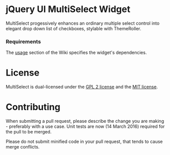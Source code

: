 # jQuery UI MultiSelect Widget

MultiSelect progessively enhances an ordinary multiple select control into elegant drop down list of checkboxes, stylable with ThemeRoller.

### Requirements
The [usage](https://github.com/ehynds/jquery-ui-multiselect-widget/wiki/Usage) section of the Wiki specifies the widget's dependencies.

# License

MultiSelect is dual-licensed under the [GPL 2 license](https://github.com/ehynds/jquery-ui-multiselect-widget/blob/master/GPL-LICENSE) and the [MIT license](https://github.com/ehynds/jquery-ui-multiselect-widget/blob/master/MIT-LICENSE).

# Contributing

When submitting a pull request, please describe the change you are making - preferably with a use case. Unit tests are now (14 March 2016) required for the pull to be merged.

Please do not submit minified code in your pull request, that tends to cause merge conflicts.
